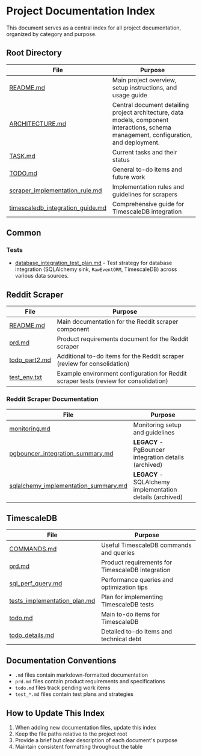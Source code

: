 # Project Documentation Index

This document serves as a central index for all project documentation, organized by category and purpose.

## Root Directory

| File | Purpose |
|------|---------|
| [README.md](./README.md) | Main project overview, setup instructions, and usage guide |
| [ARCHITECTURE.md](./ARCHITECTURE.md) | Central document detailing project architecture, data models, component interactions, schema management, configuration, and deployment. |
| [TASK.md](./TASK.md) | Current tasks and their status |
| [TODO.md](./TODO.md) | General to-do items and future work |
| [scraper_implementation_rule.md](./scraper_implementation_rule.md) | Implementation rules and guidelines for scrapers |
| [timescaledb_integration_guide.md](./timescaledb_integration_guide.md) | Comprehensive guide for TimescaleDB integration |

## Common

### Tests
- [database_integration_test_plan.md](./common/tests/database_integration_test_plan.md) - Test strategy for database integration (SQLAlchemy sink, `RawEventORM`, TimescaleDB) across various data sources.

## Reddit Scraper

| File | Purpose |
|------|---------|
| [README.md](./reddit_scraper/README.md) | Main documentation for the Reddit scraper component |
| [prd.md](./reddit_scraper/prd.md) | Product requirements document for the Reddit scraper |
| [todo_part2.md](./reddit_scraper/todo_part2.md) | Additional to-do items for the Reddit scraper (review for consolidation) |
| [test_env.txt](./reddit_scraper/test_env.txt) | Example environment configuration for Reddit scraper tests (review for consolidation) |

### Reddit Scraper Documentation

| File | Purpose |
|------|---------|
| [monitoring.md](./reddit_scraper/docs/monitoring.md) | Monitoring setup and guidelines |
| [pgbouncer_integration_summary.md](./reddit_scraper/docs/pgbouncer_integration_summary.md) | **LEGACY** - PgBouncer integration details (archived) |
| [sqlalchemy_implementation_summary.md](./reddit_scraper/docs/sqlalchemy_implementation_summary.md) | **LEGACY** - SQLAlchemy implementation details (archived) |

## TimescaleDB

| File | Purpose |
|------|---------|
| [COMMANDS.md](./timescaledb/COMMANDS.md) | Useful TimescaleDB commands and queries |
| [prd.md](./timescaledb/prd.md) | Product requirements for TimescaleDB integration |
| [sql_perf_query.md](./timescaledb/sql_perf_query.md) | Performance queries and optimization tips |
| [tests_implementation_plan.md](./timescaledb/tests_implementation_plan.md) | Plan for implementing TimescaleDB tests |
| [todo.md](./timescaledb/todo.md) | Main to-do items for TimescaleDB |
| [todo_details.md](./timescaledb/todo_details.md) | Detailed to-do items and technical debt |

## Documentation Conventions

- `.md` files contain markdown-formatted documentation
- `prd.md` files contain product requirements and specifications
- `todo.md` files track pending work items
- `test_*.md` files contain test plans and strategies

## How to Update This Index

1. When adding new documentation files, update this index
2. Keep the file paths relative to the project root
3. Provide a brief but clear description of each document's purpose
4. Maintain consistent formatting throughout the table
